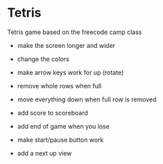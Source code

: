 # Tetris
Tetris game based on the freecode camp class

- make the screen longer and wider

- change the colors

- make arrow keys work for up (rotate)

- remove whole rows when full

- move everything down when full row is removed

- add score to scoreboard

- add end of game when you lose

- make start/pause button work

- add a next up view
